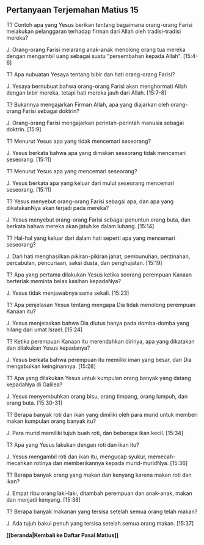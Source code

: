 ## Pertanyaan Terjemahan Matius 15 ##

T? Contoh apa yang Yesus berikan tentang bagaimana orang-orang Farisi melakukan pelanggaran terhadap firman dari Allah oleh tradisi-tradisi mereka?

J. Orang-orang Farisi melarang anak-anak menolong orang tua mereka dengan mengambil uang sebagai suatu "persembahan kepada Allah". [15:4-6]

T? Apa nubuatan Yesaya tentang bibir dan hati orang-orang Farisi?

J. Yesaya bernubuat bahwa orang-orang Farisi akan menghormati Allah dengan bibir mereka, tetapi hati mereka jauh dari Allah. [15:7-8]

T? Bukannya mengajarkan Firman Allah, apa yang diajarkan oleh orang-orang Farisi sebagai doktrin?

J. Orang-orang Farisi mengajarkan perintah-perintah manusia sebagai doktrin. [15:9]

T? Menurut Yesus apa yang tidak mencemari seseorang?

J. Yesus berkata bahwa apa yang dimakan seseorang tidak mencemari seseorang. [15:11]

T? Menurut Yesus apa yang mencemari seseorang?

J. Yesus berkata apa yang keluar dari mulut seseorang mencemari seseorang. [15:11]

T? Yesus menyebut orang-orang Farisi sebagai apa, dan apa yang dikatakanNya akan terjadi pada mereka?

J. Yesus menyebut orang-orang Farisi sebagai penuntun orang buta, dan berkata bahwa mereka akan jatuh ke dalam lubang. [15:14]

T? Hal-hal yang keluar dari dalam hati seperti apa yang mencemari seseorang?

J. Dari hati menghasilkan pikiran-pikiran jahat, pembunuhan, perzinahan, percabulan, pencuriaan, saksi dusta, dan penghujatan. [15:19]

T? Apa yang pertama dilakukan Yesus ketika seorang perempuan Kanaan berteriak meminta belas kasihan kepadaNya?

J. Yesus tidak menjawabnya sama sekali. [15:23]

T? Apa penjelasan Yesus tentang mengapa Dia tidak menolong perempuan Kanaan itu?

J. Yesus menjelaskan bahwa Dia diutus hanya pada domba-domba yang hilang dari umat Israel. [15:24]

T? Ketika perempuan Kanaan itu merendahkan dirinya, apa yang dikatakan dan dilakukan Yesus kepadanya?

J. Yesus berkata bahwa perempuan itu memiliki iman yang besar, dan Dia mengabulkan keinginannya. [15:28]

T? Apa yang dilakukan Yesus untuk kumpulan orang banyak yang datang kepadaNya di Galilea?

J. Yesus menyembuhkan orang bisu, orang timpang, orang lumpuh, dan orang buta. [15:30-31]

T? Berapa banyak roti dan ikan yang dimiliki oleh para murid untuk memberi makan kumpulan orang banyak itu?

J. Para murid memiliki tujuh buah roti, dan beberapa ikan kecil. [15:34]

T? Apa yang Yesus lakukan dengan roti dan ikan itu?

J. Yesus mengambil roti dan ikan itu, mengucap syukur, memecah-mecahkan rotinya dan memberikannya kepada murid-muridNya. [15:36]

T? Berapa banyak orang yang makan dan kenyang karena makan roti dan ikan?

J. Empat ribu orang laki-laki, ditambah perempuan dan anak-anak, makan dan menjadi kenyang. [15:38]

T? Berapa banyak makanan yang tersisa setelah semua orang telah makan?

J. Ada tujuh bakul penuh yang tersisa setelah semua orang makan. [15:37]

__[[beranda|Kembali ke Daftar Pasal Matius]]__

